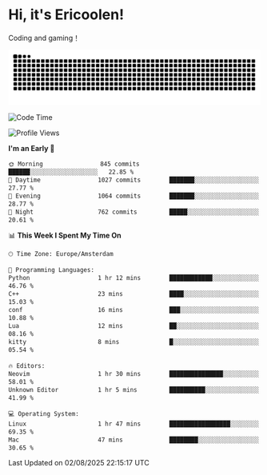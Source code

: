 # Hi, it's Ericoolen!
Coding and gaming！

<picture>
  <source media="(prefers-color-scheme: dark)" srcset="https://raw.githubusercontent.com/Eric-Song-Nop/Eric-Song-Nop/output/github-contribution-grid-snake-dark.svg">
  <source media="(prefers-color-scheme: light)" srcset="https://raw.githubusercontent.com/Eric-Song-Nop/Eric-Song-Nop/output/github-contribution-grid-snake.svg">
  <img alt="github contribution grid snake animation" src="https://raw.githubusercontent.com/Eric-Song-Nop/Eric-Song-Nop/output/github-contribution-grid-snake.svg">
</picture>

<!--START_SECTION:waka-->
![Code Time](http://img.shields.io/badge/Code%20Time-1%2C862%20hrs%2033%20mins-blue)

![Profile Views](http://img.shields.io/badge/Profile%20Views-2-blue)

**I'm an Early 🐤** 

```text
🌞 Morning                845 commits         ██████░░░░░░░░░░░░░░░░░░░   22.85 % 
🌆 Daytime                1027 commits        ███████░░░░░░░░░░░░░░░░░░   27.77 % 
🌃 Evening                1064 commits        ███████░░░░░░░░░░░░░░░░░░   28.77 % 
🌙 Night                  762 commits         █████░░░░░░░░░░░░░░░░░░░░   20.61 % 
```


📊 **This Week I Spent My Time On** 

```text
🕑︎ Time Zone: Europe/Amsterdam

💬 Programming Languages: 
Python                   1 hr 12 mins        ████████████░░░░░░░░░░░░░   46.76 % 
C++                      23 mins             ████░░░░░░░░░░░░░░░░░░░░░   15.03 % 
conf                     16 mins             ███░░░░░░░░░░░░░░░░░░░░░░   10.88 % 
Lua                      12 mins             ██░░░░░░░░░░░░░░░░░░░░░░░   08.16 % 
kitty                    8 mins              █░░░░░░░░░░░░░░░░░░░░░░░░   05.54 % 

🔥 Editors: 
Neovim                   1 hr 30 mins        ███████████████░░░░░░░░░░   58.01 % 
Unknown Editor           1 hr 5 mins         ██████████░░░░░░░░░░░░░░░   41.99 % 

💻 Operating System: 
Linux                    1 hr 47 mins        █████████████████░░░░░░░░   69.35 % 
Mac                      47 mins             ████████░░░░░░░░░░░░░░░░░   30.65 % 
```


 Last Updated on 02/08/2025 22:15:17 UTC
<!--END_SECTION:waka-->
